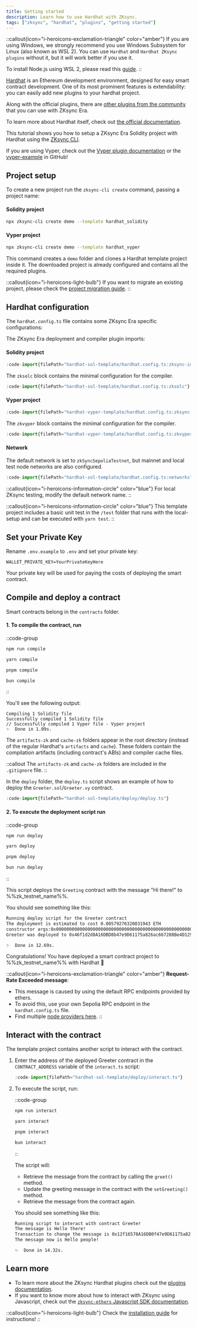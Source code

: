```yaml
---
title: Getting started
description: Learn how to use Hardhat with ZKsync.
tags: ["zksync", "hardhat", "plugins", "getting started"]
---
```


::callout{icon="i-heroicons-exclamation-triangle" color="amber"}
If you are using Windows, we strongly recommend you use Windows Subsystem for Linux (also known as WSL 2).
You can use `Hardhat` and `Hardhat ZKsync plugins` without it, but it will work better if you use it.

To install Node.js using WSL 2, please read this [guide](https://learn.microsoft.com/en-us/windows/dev-environment/javascript/nodejs-on-wsl).
::

[Hardhat](https://hardhat.org) is an Ethereum development environment, designed for easy smart contract development.
One of its most prominent features is extendability: you can easily add new plugins to your hardhat project.

Along with the official plugins, there are [other plugins from the community](/zksync-era/tooling/hardhat/plugins/other-plugins) that you can use with
ZKsync Era.

To learn more about Hardhat itself, check out [the official documentation](https://hardhat.org/getting-started/).

This tutorial shows you how to setup a ZKsync Era Solidity project with Hardhat using the [ZKsync CLI](/zksync-era/tooling/zksync-cli).

If you are using Vyper, check out the [Vyper plugin documentation](/zksync-era/tooling/hardhat/plugins/hardhat-zksync-vyper)
or the [vyper-example](%%zk_git_repo_hardhat-zksync%%/tree/main/examples/vyper-example) in GitHub!

## Project setup

To create a new project run the `zksync-cli create` command, passing a project name:

#### Solidity project

```sh
npx zksync-cli create demo --template hardhat_solidity
```

#### Vyper project

```sh
npx zksync-cli create demo --template hardhat_vyper
```

This command creates a `demo` folder and clones a Hardhat template project inside it.
The downloaded project is already configured and contains all the required plugins.

::callout{icon="i-heroicons-light-bulb"}
If you want to migrate an existing project, please check the [project migration guide](/zksync-era/tooling/hardhat/guides/migrating-to-zksync).
::

## Hardhat configuration

The `hardhat.config.ts` file contains some ZKsync Era specific configurations:

The ZKsync Era deployment and compiler plugin imports:

#### Solidity project

```ts
:code-import{filePath="hardhat-sol-template/hardhat.config.ts:zksync-import"}
```

The `zksolc` block contains the minimal configuration for the compiler.

```ts
:code-import{filePath="hardhat-sol-template/hardhat.config.ts:zksolc"}
```

#### Vyper project

```ts
:code-import{filePath="hardhat-vyper-template/hardhat.config.ts:zksync-vyper-import"}
```

The `zkvyper` block contains the minimal configuration for the compiler.

```ts
:code-import{filePath="hardhat-vyper-template/hardhat.config.ts:zkvyper"}
```

#### Network

The default network is set to `zkSyncSepoliaTestnet`, but mainnet and local test node networks are also configured.

```ts
:code-import{filePath="hardhat-sol-template/hardhat.config.ts:networks"}
```

::callout{icon="i-heroicons-information-circle" color="blue"}
For local ZKsync testing, modify the default network name.
::

::callout{icon="i-heroicons-information-circle" color="blue"}
This template project includes a basic unit test in the `/test` folder that runs with the local-setup and can be executed with `yarn test`.
::

## Set your Private Key

Rename `.env.example` to `.env` and set your private key:

```text
WALLET_PRIVATE_KEY=YourPrivateKeyHere
```

Your private key will be used for paying the costs of deploying the smart contract.

## Compile and deploy a contract

Smart contracts belong in the `contracts` folder.

#### 1. To compile the contract, run

::code-group

```bash [npm]
npm run compile
```

```bash [yarn]
yarn compile
```

```bash [pnpm]
pnpm compile
```

```bash [bun]
bun compile
```

::

You'll see the following output:

```text
Compiling 1 Solidity file
Successfully compiled 1 Solidity file
// Successfully compiled 1 Vyper file - Vyper project
✨  Done in 1.09s.
```

The `artifacts-zk` and `cache-zk` folders appear in the root directory (instead of the regular Hardhat's `artifacts` and `cache`).
These folders contain the compilation artifacts (including contract's ABIs) and compiler cache files.

::callout
The `artifacts-zk` and `cache-zk` folders are included in the `.gitignore` file.
::

In the `deploy` folder, the `deploy.ts` script shows an example of how to deploy the `Greeter.sol`/`Greeter.vy` contract.

```ts
:code-import{filePath="hardhat-sol-template/deploy/deploy.ts"}
```

#### 2. To execute the deployment script run

::code-group

```bash [npm]
npm run deploy
```

```bash [yarn]
yarn deploy
```

```bash [pnpm]
pnpm deploy
```

```bash [bun]
bun run deploy
```

::

This script deploys the `Greeting` contract with the message "Hi there!" to %%zk_testnet_name%%.

You should see something like this:

```bash
Running deploy script for the Greeter contract
The deployment is estimated to cost 0.00579276320831943 ETH
constructor args:0x000000000000000000000000000000000000000000000000000000000000002000000000000000000000000000000000000000000000000000000000000000094869207468657265210000000000000000000000000000000000000000000000
Greeter was deployed to 0x46f1d2d8A16DBD8b47e9D61175a826ac667288Be4D1293a22E8

✨  Done in 12.69s.
```

Congratulations! You have deployed a smart contract project to %%zk_testnet_name%% with Hardhat 🎉

::callout{icon="i-heroicons-exclamation-triangle" color="amber"}
**Request-Rate Exceeded message**:

- This message is caused by using the default RPC endpoints provided by ethers.
- To avoid this, use your own Sepolia RPC endpoint in the `hardhat.config.ts` file.
- Find multiple [node providers here](https://github.com/arddluma/awesome-list-rpc-nodes-providers).
::

## Interact with the contract

The template project contains another script to interact with the contract.

1. Enter the address of the deployed Greeter contract in the `CONTRACT_ADDRESS` variable of the `interact.ts` script:

    ```ts [interact.ts]
    :code-import{filePath="hardhat-sol-template/deploy/interact.ts"}
    ```

1. To execute the script, run:

    ::code-group

    ```bash [npm]
    npm run interact
    ```

    ```bash [yarn]
    yarn interact
    ```

    ```bash [pnpm]
    pnpm interact
    ```

    ```bash [bun]
    bun interact
    ```

    ::

    The script will:

    - Retrieve the message from the contract by calling the `greet()` method.
    - Update the greeting message in the contract with the `setGreeting()` method.
    - Retrieve the message from the contract again.

    You should see something like this:

    ```bash
    Running script to interact with contract Greeter
    The message is Hello there!
    Transaction to change the message is 0x12f16578A16DB0f47e9D61175a823ac214288Af
    The message now is Hello people!

    ✨  Done in 14.32s.
    ```

## Learn more

- To learn more about the ZKsync Hardhat plugins check out the [plugins documentation](/zksync-era/tooling/hardhat/guides/getting-started).
- If you want to know more about how to interact with ZKsync using Javascript,
check out the [`zksync-ethers` Javascript SDK documentation](https://sdk.zksync.io/js/ethers).

::callout{icon="i-heroicons-light-bulb"}
Check the [installation guide](/zksync-era/tooling/hardhat/installation) for instructions!
::
